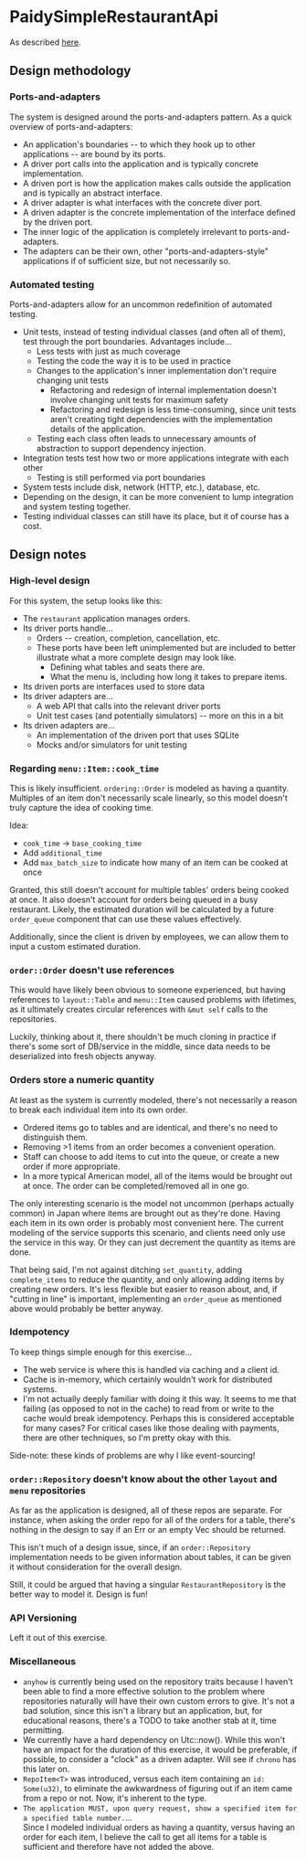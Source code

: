 # PaidySimpleRestaurantApi
As described [here](https://github.com/paidy/interview/blob/master/SimpleRestaurantApi.md).

## Design methodology
### Ports-and-adapters
The system is designed around the ports-and-adapters pattern.
As a quick overview of ports-and-adapters:
* An application's boundaries -- to which they hook up to other applications -- are bound by its ports.
* A driver port calls into the application and is typically concrete implementation.
* A driven port is how the application makes calls outside the application and is typically an abstract interface.
* A driver adapter is what interfaces with the concrete diver port.
* A driven adapter is the concrete implementation of the interface defined by the driven port.
* The inner logic of the application is completely irrelevant to ports-and-adapters.
* The adapters can be their own, other "ports-and-adapters-style" applications if of sufficient size,
  but not necessarily so.

### Automated testing
Ports-and-adapters allow for an uncommon redefinition of automated testing.
* Unit tests, instead of testing individual classes (and often all of them), test through the port boundaries. Advantages include...
  * Less tests with just as much coverage
  * Testing the code the way it is to be used in practice
  * Changes to the application's inner implementation don't require changing unit tests
    * Refactoring and redesign of internal implementation doesn't involve changing unit tests for maximum safety
    * Refactoring and redesign is less time-consuming,
      since unit tests aren't creating tight dependencies with the implementation details of the application.
  * Testing each class often leads to unnecessary amounts of abstraction to support dependency injection.
* Integration tests test how two or more applications integrate with each other
  * Testing is still performed via port boundaries
* System tests include disk, network (HTTP, etc.), database, etc.
* Depending on the design, it can be more convenient to lump integration and system testing together.
* Testing individual classes can still have its place, but it of course has a cost.

## Design notes
### High-level design
For this system, the setup looks like this:
* The `restaurant` application manages orders.
* Its driver ports handle...
  * Orders -- creation, completion, cancellation, etc.
  * These ports have been left unimplemented but are included to better illustrate
    what a more complete design may look like.
    * Defining what tables and seats there are.
    * What the menu is, including how long it takes to prepare items.
* Its driven ports are interfaces used to store data
* Its driver adapters are...
  * A web API that calls into the relevant driver ports
  * Unit test cases (and potentially simulators) -- more on this in a bit
* Its driven adapters are...
  * An implementation of the driven port that uses SQLite
  * Mocks and/or simulators for unit testing

### Regarding `menu::Item::cook_time`
This is likely insufficient. `ordering::Order` is modeled as having a quantity.
Multiples of an item don't necessarily scale linearly, so this model doesn't truly capture the idea of cooking time.

Idea:
* `cook_time` -> `base_cooking_time`
* Add `additional_time`
* Add `max_batch_size` to indicate how many of an item can be cooked at once

Granted, this still doesn't account for multiple tables' orders being cooked at once.
It also doesn't account for orders being queued in a busy restaurant.
Likely, the estimated duration will be calculated by a future `order_queue` component that can use these values effectively.

Additionally, since the client is driven by employees, we can allow them to input a custom estimated duration.

### `order::Order` doesn't use references
This would have likely been obvious to someone experienced, but having references to `layout::Table` and `menu::Item`
caused problems with lifetimes, as it ultimately creates circular references with `&mut self` calls to the repositories.

Luckily, thinking about it, there shouldn't be much cloning in practice if there's some sort of DB/service in the middle,
since data needs to be deserialized into fresh objects anyway.

### Orders store a numeric quantity
At least as the system is currently modeled, there's not necessarily a reason to break each individual item into its own order.
* Ordered items go to tables and are identical, and there's no need to distinguish them.
* Removing >1 items from an order becomes a convenient operation.
* Staff can choose to add items to cut into the queue, or create a new order if more appropriate.
* In a more typical American model, all of the items would be brought out at once.
  The order can be completed/removed all in one go.

The only interesting scenario is the model not uncommon (perhaps actually common) in Japan where items are brought out
as they're done. Having each item in its own order is probably most convenient here.
The current modeling of the service supports this scenario, and clients need only use the service in this way.
Or they can just decrement the quantity as items are done.

That being said, I'm not against ditching `set_quantity`, adding `complete_items` to reduce the quantity,
and only allowing adding items by creating new orders. It's less flexible but easier to reason about, and,
if "cutting in line" is important, implementing an `order_queue` as mentioned above would probably be better anyway.

### Idempotency
To keep things simple enough for this exercise...
* The web service is where this is handled via caching and a client id. 
* Cache is in-memory, which certainly wouldn't work for distributed systems.
* I'm not actually deeply familiar with doing it this way.
  It seems to me that failing (as opposed to not in the cache) to read from or write to the cache would break idempotency.
  Perhaps this is considered acceptable for many cases? For critical cases like those dealing with payments,
  there are other techniques, so I'm pretty okay with this.

Side-note: these kinds of problems are why I like event-sourcing!

### `order::Repository` doesn't know about the other `layout` and `menu` repositories
As far as the application is designed, all of these repos are separate. For instance, when asking the order repo for
all of the orders for a table, there's nothing in the design to say if an Err or an empty Vec should be returned.

This isn't much of a design issue, since, if an `order::Repository` implementation needs to be given information about
tables, it can be given it without consideration for the overall design.

Still, it could be argued that having a singular `RestaurantRepository` is the better way to model it. Design is fun!

### API Versioning
Left it out of this exercise.

### Miscellaneous
* `anyhow` is currently being used on the repository traits because I haven't been able to find a more effective
  solution to the problem where repositories naturally will have their own custom errors to give.
  It's not a bad solution, since this isn't a library but an application, but, for educational reasons, there's a TODO
  to take another stab at it, time permitting.
* We currently have a hard dependency on Utc::now(). While this won't have an impact for the duration of this exercise,
  it would be preferable, if possible, to consider a "clock" as a driven adapter. Will see if `chrono` has this later on.
* `RepoItem<T>` was introduced, versus each item containing an `id: Some(u32)`,
  to eliminate the awkwardness of figuring out if an item came from a repo or not. Now, it's inherent to the type.
* `The application MUST, upon query request, show a specified item for a specified table number.`...  
  Since I modeled individual orders as having a quantity, versus having an order for each item,
  I believe the call to get all items for a table is sufficient and therefore have not added the above.